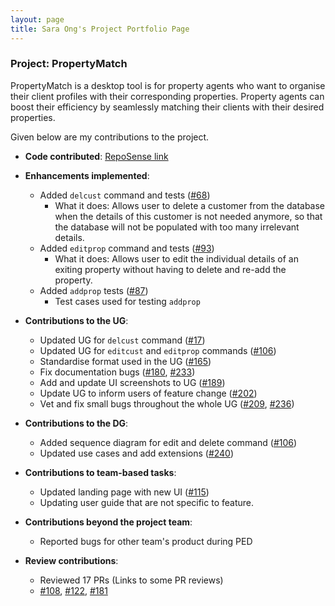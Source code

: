 ```yaml
---
layout: page
title: Sara Ong's Project Portfolio Page
---
```


### Project: PropertyMatch

PropertyMatch is a desktop tool is for property agents who want to organise their client profiles with their corresponding properties. Property agents can boost their efficiency by seamlessly matching their clients with their desired properties.

Given below are my contributions to the project.

* **Code contributed**: [RepoSense link](https://nus-cs2103-ay2324s1.github.io/tp-dashboard/?search=saraozn&sort=groupTitle&sortWithin=title&timeframe=commit&mergegroup=&groupSelect=groupByRepos&breakdown=true&checkedFileTypes=docs~functional-code~test-code&since=2023-09-22&tabOpen=true&tabType=authorship&zFR=false&tabAuthor=saraozn&tabRepo=AY2324S1-CS2103T-W11-2%2Ftp%5Bmaster%5D&authorshipIsMergeGroup=false&authorshipFileTypes=docs~functional-code~test-code&authorshipIsBinaryFileTypeChecked=false&authorshipIsIgnoredFilesChecked=false)

* **Enhancements implemented**:
  * Added `delcust` command and tests ([#68](https://github.com/AY2324S1-CS2103T-W11-2/tp/pull/68))
    * What it does: Allows user to delete a customer from the database when the details of this customer is not needed anymore, so that the database will not be populated with too many irrelevant details.
  * Added `editprop` command and tests ([#93](https://github.com/AY2324S1-CS2103T-W11-2/tp/pull/93))
    * What it does: Allows user to edit the individual details of an exiting property without having to delete and re-add the property.
  * Added `addprop` tests ([#87](https://github.com/AY2324S1-CS2103T-W11-2/tp/pull/87))
    * Test cases used for testing `addprop`

* **Contributions to the UG**:
  * Updated UG for `delcust` command ([#17](https://github.com/AY2324S1-CS2103T-W11-2/tp/pull/17))
  * Updated UG for `editcust` and `editprop` commands ([#106](https://github.com/AY2324S1-CS2103T-W11-2/tp/pull/106))
  * Standardise format used in the UG ([#165](https://github.com/AY2324S1-CS2103T-W11-2/tp/pull/165))
  * Fix documentation bugs ([#180](https://github.com/AY2324S1-CS2103T-W11-2/tp/pull/180), [#233](https://github.com/AY2324S1-CS2103T-W11-2/tp/pull/233))
  * Add and update UI screenshots to UG ([#189](https://github.com/AY2324S1-CS2103T-W11-2/tp/pull/189))
  * Update UG to inform users of feature change ([#202](https://github.com/AY2324S1-CS2103T-W11-2/tp/pull/202))
  * Vet and fix small bugs throughout the whole UG ([#209](https://github.com/AY2324S1-CS2103T-W11-2/tp/pull/209), [#236](https://github.com/AY2324S1-CS2103T-W11-2/tp/pull/236))

* **Contributions to the DG**:
  * Added sequence diagram for edit and delete command ([#106](https://github.com/AY2324S1-CS2103T-W11-2/tp/pull/106))
  * Updated use cases and add extensions ([#240](https://github.com/AY2324S1-CS2103T-W11-2/tp/pull/240))

* **Contributions to team-based tasks**:
  * Updated landing page with new UI ([#115](https://github.com/AY2324S1-CS2103T-W11-2/tp/pull/115))
  * Updating user guide that are not specific to feature.

* **Contributions beyond the project team**:
  * Reported bugs for other team's product during PED

* **Review contributions**:
  * Reviewed 17 PRs (Links to some PR reviews)
  * [#108](https://github.com/AY2324S1-CS2103T-W11-2/tp/pull/108), [#122](https://github.com/AY2324S1-CS2103T-W11-2/tp/pull/122), [#181](https://github.com/AY2324S1-CS2103T-W11-2/tp/pull/181)